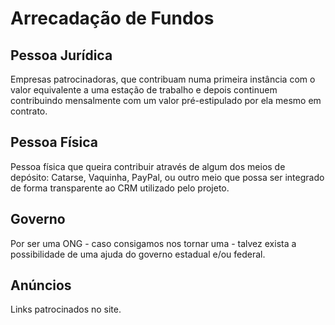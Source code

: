 # Arrecadação de Fundos

## Pessoa Jurídica

Empresas patrocinadoras, que contribuam numa primeira instância com o valor equivalente a uma estação de trabalho e depois continuem contribuindo mensalmente com um valor pré-estipulado por ela mesmo em contrato.

## Pessoa Física

Pessoa física que queira contribuir através de algum dos meios de depósito: Catarse, Vaquinha, PayPal, ou outro meio que possa ser integrado de forma transparente ao CRM utilizado pelo projeto.

## Governo

Por ser uma ONG - caso consigamos nos tornar uma - talvez exista a possibilidade de uma ajuda do governo estadual e/ou federal.

## Anúncios

Links patrocinados no site.
